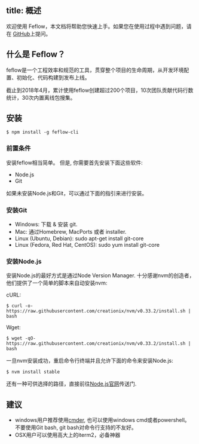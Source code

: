 title: 概述
---

欢迎使用 Feflow，本文档将帮助您快速上手。如果您在使用过程中遇到问题，请在 [GitHub](https://github.com/feflow/feflow/issues)上提问。

## 什么是 Feflow？

feflow是一个工程效率和规范的工具，贯穿整个项目的生命周期，从开发环境配置、初始化、代码构建到发布上线。

截止到2018年4月，累计使用feflow创建超过200个项目，10次团队贡献代码行数统计，30次内置离线包搜集。

## 安装

```
$ npm install -g feflow-cli
```

### 前置条件

安装feflow相当简单。 但是, 你需要首先安装下面这些软件:

* Node.js
* Git

如果未安装Node.js和Git，可以通过下面的指引来进行安装。

### 安装Git

* Windows: 下载 & 安装 git.
* Mac: 通过Homebrew, MacPorts 或者 installer.
* Linux (Ubuntu, Debian): sudo apt-get install git-core
* Linux (Fedora, Red Hat, CentOS): sudo yum install git-core

### 安装Node.js

安装Node.js的最好方式是通过Node Version Manager.
十分感谢nvm的创造者，他们提供了一个简单的脚本来自动安装nvm:

cURL:
```
$ curl -o- https://raw.githubusercontent.com/creationix/nvm/v0.33.2/install.sh | bash
```
Wget:
```
$ wget -qO- https://raw.githubusercontent.com/creationix/nvm/v0.33.2/install.sh | bash
```
一旦nvm安装成功，重启命令行终端并且允许下面的命令来安装Node.js:

```
$ nvm install stable
```

还有一种可供选择的路径，直接前往[Node.js官网](https://nodejs.org/en/)传送门.

## 建议
* windows用户推荐使用[cmder](http://cmder.net/), 也可以使用windows cmd或者powershell。不要使用Git bash, git bash对命令行支持的不友好。
* OSX用户可以使用高大上的iterm2，必备神器


